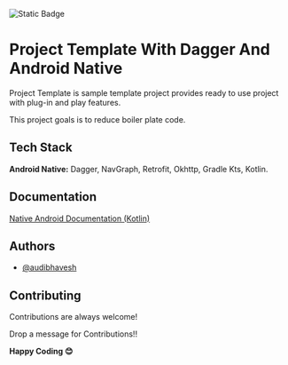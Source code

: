 ![Static Badge](https://img.shields.io/badge/version-v1.0.0-blue)

# Project Template With Dagger And Android Native

Project Template is sample template project provides ready to use project with plug-in and play
features.

This project goals is to reduce boiler plate code.

## Tech Stack

**Android Native:** Dagger, NavGraph, Retrofit, Okhttp, Gradle Kts, Kotlin.

## Documentation

[Native Android Documentation (Kotlin)](https://docs.google.com/document/d/1IkexO7LMC_QfuaWFF2DGSDxWjjZEMln66IQlvw5AmT8/edit?usp=sharing)

## Authors

- [@audibhavesh](https://github.com/audibhavesh)

## Contributing

Contributions are always welcome!

Drop a message for Contributions!!

**Happy Coding 😊**